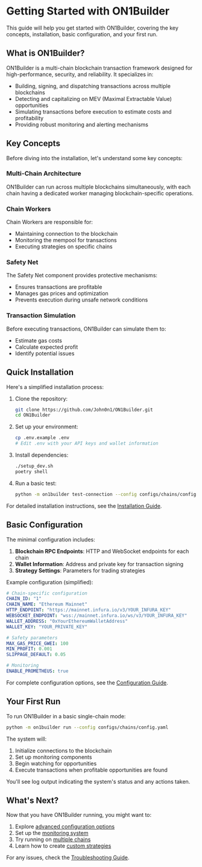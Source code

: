 # Getting Started with ON1Builder

This guide will help you get started with ON1Builder, covering the key concepts, installation, basic configuration, and your first run.

## What is ON1Builder?

ON1Builder is a multi-chain blockchain transaction framework designed for high-performance, security, and reliability. It specializes in:

- Building, signing, and dispatching transactions across multiple blockchains
- Detecting and capitalizing on MEV (Maximal Extractable Value) opportunities
- Simulating transactions before execution to estimate costs and profitability
- Providing robust monitoring and alerting mechanisms

## Key Concepts

Before diving into the installation, let's understand some key concepts:

### Multi-Chain Architecture

ON1Builder can run across multiple blockchains simultaneously, with each chain having a dedicated worker managing blockchain-specific operations.

### Chain Workers

Chain Workers are responsible for:
- Maintaining connection to the blockchain
- Monitoring the mempool for transactions
- Executing strategies on specific chains

### Safety Net

The Safety Net component provides protective mechanisms:
- Ensures transactions are profitable
- Manages gas prices and optimization
- Prevents execution during unsafe network conditions

### Transaction Simulation

Before executing transactions, ON1Builder can simulate them to:
- Estimate gas costs
- Calculate expected profit
- Identify potential issues

## Quick Installation

Here's a simplified installation process:

1. Clone the repository:
   ```bash
   git clone https://github.com/John0n1/ON1Builder.git
   cd ON1Builder
   ```

2. Set up your environment:
   ```bash
   cp .env.example .env
   # Edit .env with your API keys and wallet information
   ```

3. Install dependencies:
   ```bash
   ./setup_dev.sh
   poetry shell
   ```

4. Run a basic test:
   ```bash
   python -m on1builder test-connection --config configs/chains/config.yaml
   ```

For detailed installation instructions, see the [Installation Guide](installation.md).

## Basic Configuration

The minimal configuration includes:

1. **Blockchain RPC Endpoints**: HTTP and WebSocket endpoints for each chain
2. **Wallet Information**: Address and private key for transaction signing
3. **Strategy Settings**: Parameters for trading strategies

Example configuration (simplified):

```yaml
# Chain-specific configuration
CHAIN_ID: "1"
CHAIN_NAME: "Ethereum Mainnet"
HTTP_ENDPOINT: "https://mainnet.infura.io/v3/YOUR_INFURA_KEY"
WEBSOCKET_ENDPOINT: "wss://mainnet.infura.io/ws/v3/YOUR_INFURA_KEY"
WALLET_ADDRESS: "0xYourEthereumWalletAddress"
WALLET_KEY: "YOUR_PRIVATE_KEY"

# Safety parameters
MAX_GAS_PRICE_GWEI: 100
MIN_PROFIT: 0.001
SLIPPAGE_DEFAULT: 0.05

# Monitoring
ENABLE_PROMETHEUS: true
```

For complete configuration options, see the [Configuration Guide](configuration.md).

## Your First Run

To run ON1Builder in a basic single-chain mode:

```bash
python -m on1builder run --config configs/chains/config.yaml
```

The system will:
1. Initialize connections to the blockchain
2. Set up monitoring components
3. Begin watching for opportunities
4. Execute transactions when profitable opportunities are found

You'll see log output indicating the system's status and any actions taken.

## What's Next?

Now that you have ON1Builder running, you might want to:

1. Explore [advanced configuration options](configuration.md)
2. Set up the [monitoring system](monitoring.md)
3. Try running on [multiple chains](../examples/multi_chain_example.md)
4. Learn how to create [custom strategies](../examples/custom_strategy_example.md)

For any issues, check the [Troubleshooting Guide](troubleshooting.md).
